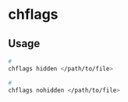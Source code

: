 # chflags

## Usage

```sh
#
chflags hidden </path/to/file>

#
chflags nohidden </path/to/file>
```
